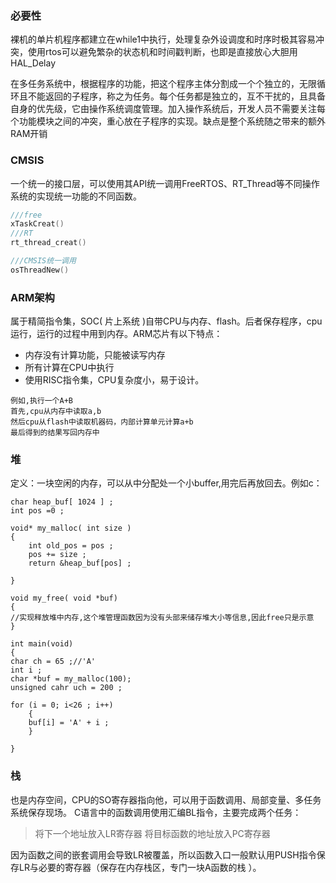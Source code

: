 ### 必要性
裸机的单片机程序都建立在while1中执行，处理复杂外设调度和时序时极其容易冲突，使用rtos可以避免繁杂的状态机和时间戳判断，也即是直接放心大胆用HAL_Delay 

在多任务系统中，根据程序的功能，把这个程序主体分割成一个个独立的，无限循环且不能返回的子程序，称之为任务。每个任务都是独立的，互不干扰的，且具备自身的优先级，它由操作系统调度管理。加入操作系统后，开发人员不需要关注每个功能模块之间的冲突，重心放在子程序的实现。缺点是整个系统随之带来的额外RAM开销

### CMSIS
一个统一的接口层，可以使用其API统一调用FreeRTOS、RT_Thread等不同操作系统的实现统一功能的不同函数。
```c
///free
xTaskCreat()
///RT
rt_thread_creat()

///CMSIS统一调用
osThreadNew()


```

### ARM架构
  属于精简指令集，SOC( 片上系统 )自带CPU与内存、flash。后者保存程序，cpu运行，运行的过程中用到内存。ARM芯片有以下特点：
  - 内存没有计算功能，只能被读写内存
  - 所有计算在CPU中执行
  - 使用RISC指令集，CPU复杂度小，易于设计。
  ```
 例如,执行一个A+B
 首先,cpu从内存中读取a,b
 然后cpu从flash中读取机器码，内部计算单元计算a+b
 最后得到的结果写回内存中
 ```
### 堆
定义：一块空闲的内存，可以从中分配处一个小buffer,用完后再放回去。例如c：
```
char heap_buf[ 1024 ] ;
int pos =0 ;

void* my_malloc( int size )
{
	int old_pos = pos ;
	pos += size ;
	return &heap_buf[pos] ;

}

void my_free( void *buf)
{
//实现释放堆中内存,这个堆管理函数因为没有头部来储存堆大小等信息,因此free只是示意
}

int main(void)
{
char ch = 65 ;//'A'
int i ;
char *buf = my_malloc(100);
unsigned cahr uch = 200 ;

for (i = 0; i<26 ; i++)
	{
	buf[i] = 'A' + i ;
	}

}
```
### 栈
也是内存空间，CPU的SO寄存器指向他，可以用于函数调用、局部变量、多任务系统保存现场。
C语言中的函数调用使用汇编BL指令，主要完成两个任务：
>将下一个地址放入LR寄存器
>将目标函数的地址放入PC寄存器

因为函数之间的嵌套调用会导致LR被覆盖，所以函数入口一般默认用PUSH指令保存LR与必要的寄存器（保存在内存栈区，专门一块A函数的栈 ）。

<!--stackedit_data:
eyJoaXN0b3J5IjpbOTMwNzY3NzAsNDI0MTc0ODEyLC0xNDM3OT
M0MDMzLDMyMzU2NjI5NSwtMTQ1OTI2MTI0MCwxMTg2MjgwMDcz
LDIxMTIyOTIxMCwtMTQ2MzAwOTQwMCwtMjU4OTYwMjI4LDE5OD
kzMzI0NDQsMzIxMTg5MDYzLDMxNzE3NDM0OSwtMTMxNjY5MjA3
OCwtMTEyODI5MjM1NF19
-->